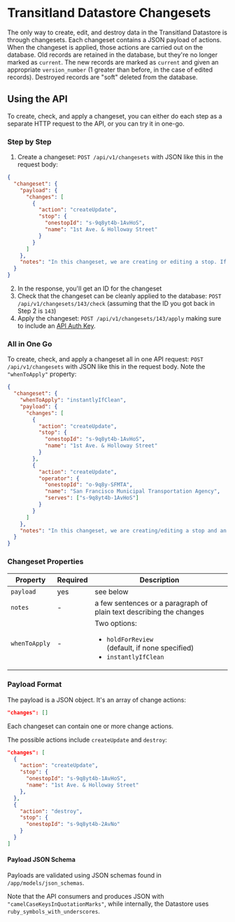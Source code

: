 # Transitland Datastore Changesets

The only way to create, edit, and destroy data in the Transitland Datastore is through changesets. Each changeset contains a JSON payload of actions. When the changeset is applied, those actions are carried out on the database. Old records are retained in the database, but they're no longer marked as `current`. The new records are marked as `current` and given an appropriate `version_number` (1 greater than before, in the case of edited records). Destroyed records are "soft" deleted from the database.

## Using the API

To create, check, and apply a changeset, you can either do each step as a separate HTTP request to the API, or you can try it in one-go.

### Step by Step

1. Create a changeset: `POST /api/v1/changesets` with JSON like this in the request body:

  ````json
  {
    "changeset": {
      "payload": {
        "changes": [
          {
            "action": "createUpdate",
            "stop": {
              "onestopId": "s-9q8yt4b-1AvHoS",
              "name": "1st Ave. & Holloway Street"
            }
          }
        ]
      },
      "notes": "In this changeset, we are creating or editing a stop. If a stop with this Onestop ID already exists, we'll just update its name. If it does not already exist, we will create it."
    }
  }
  ````

2. In the response, you'll get an ID for the changeset
3. Check that the changeset can be cleanly applied to the database: `POST /api/v1/changesets/143/check` (assuming that the ID you got back in Step 2 is `143`)
4. Apply the changeset: `POST /api/v1/changesets/143/apply` making sure to include an [API Auth Key](../readme.md#api-authentication).

### All in One Go

To create, check, and apply a changeset all in one API request: `POST /api/v1/changesets` with JSON like this in the request body. Note the `"whenToApply"` property:

  ````json
  {
    "changeset": {
      "whenToApply": "instantlyIfClean",
      "payload": {
        "changes": [
          {
            "action": "createUpdate",
            "stop": {
              "onestopId": "s-9q8yt4b-1AvHoS",
              "name": "1st Ave. & Holloway Street"
            }
          },
          {
            "action": "createUpdate",
            "operator": {
              "onestopId": "o-9q8y-SFMTA",
              "name": "San Francisco Municipal Transportation Agency",
              "serves": ["s-9q8yt4b-1AvHoS"]
            }
          }
        ]
      },
      "notes": "In this changeset, we are creating/editing a stop and an operator, and we're specifying a relationship between the two."
    }
  }
  ````

### Changeset Properties

Property | Required | Description
-------- | -------- | -----------
`payload` | yes | see below
`notes` | - | a few sentences or a paragraph of plain text describing the changes
`whenToApply` | - | Two options:<ul><li>`holdForReview`</li> (default, if none specified)<li>`instantlyIfClean`</li></ul>

### Payload Format
The payload is a JSON object. It's an array of change actions:

````json
"changes": []
````

Each changeset can contain one or more change actions.

The possible actions include `createUpdate` and `destroy`:

````json
"changes": [
  {
    "action": "createUpdate",
    "stop": {
      "onestopId": "s-9q8yt4b-1AvHoS",
      "name": "1st Ave. & Holloway Street"
    },
  },
  {
    "action": "destroy",
    "stop": {
      "onestopId": "s-9q8yt4b-2AvNo"
    }
  }
]
````

#### Payload JSON Schema
Payloads are validated using JSON schemas found in `/app/models/json_schemas`.

Note that the API consumers and produces JSON with `"camelCaseKeysInQuotationMarks"`, while internally, the Datastore uses `ruby_symbols_with_underscores`. 
